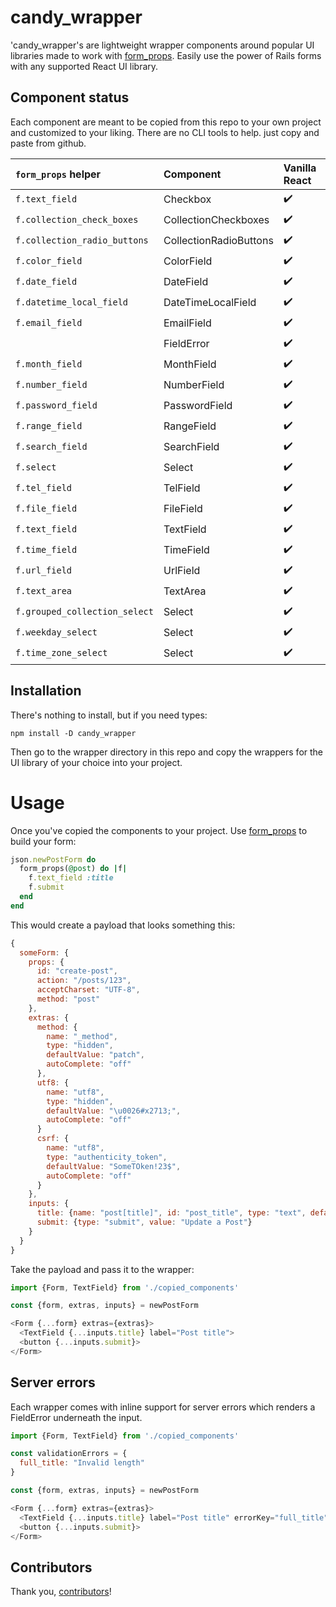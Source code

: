 # candy_wrapper

'candy_wrapper's are lightweight wrapper components around popular UI libraries made to work with [form_props]. Easily
use the power of Rails forms with any supported React UI library.

## Component status

Each component are meant to be copied from this repo to your own project and customized to your liking. There are no
CLI tools to help. just copy and paste from github.

| `form_props` helper           | Component              | Vanilla React      | React Aria           | NextUI               |
| :---------------------------- | :--------------------- | :----------------- | :------------------- | :------------------- |
| `f.text_field`                | Checkbox               | :heavy_check_mark: | :white_large_square: | :white_large_square: |
| `f.collection_check_boxes`    | CollectionCheckboxes   | :heavy_check_mark: | :white_large_square: | :white_large_square: |
| `f.collection_radio_buttons`  | CollectionRadioButtons | :heavy_check_mark: | :white_large_square: | :white_large_square: |
| `f.color_field`               | ColorField             | :heavy_check_mark: | :white_large_square: | :white_large_square: |
| `f.date_field`                | DateField              | :heavy_check_mark: | :white_large_square: | :white_large_square: |
| `f.datetime_local_field`      | DateTimeLocalField     | :heavy_check_mark: | :white_large_square: | :white_large_square: |
| `f.email_field`               | EmailField             | :heavy_check_mark: | :white_large_square: | :white_large_square: |
|                               | FieldError             | :heavy_check_mark: | :white_large_square: | :white_large_square: |
| `f.month_field`               | MonthField             | :heavy_check_mark: | :white_large_square: | :white_large_square: |
| `f.number_field`              | NumberField            | :heavy_check_mark: | :white_large_square: | :white_large_square: |
| `f.password_field`            | PasswordField          | :heavy_check_mark: | :white_large_square: | :white_large_square: |
| `f.range_field`               | RangeField             | :heavy_check_mark: | :white_large_square: | :white_large_square: |
| `f.search_field`              | SearchField            | :heavy_check_mark: | :white_large_square: | :white_large_square: |
| `f.select`                    | Select                 | :heavy_check_mark: | :white_large_square: | :white_large_square: |
| `f.tel_field`                 | TelField               | :heavy_check_mark: | :white_large_square: | :white_large_square: |
| `f.file_field`                | FileField              | :heavy_check_mark: | :white_large_square: | :white_large_square: |
| `f.text_field`                | TextField              | :heavy_check_mark: | :white_large_square: | :white_large_square: |
| `f.time_field`                | TimeField              | :heavy_check_mark: | :white_large_square: | :white_large_square: |
| `f.url_field`                 | UrlField               | :heavy_check_mark: | :white_large_square: | :white_large_square: |
| `f.text_area`                 | TextArea               | :heavy_check_mark: | :white_large_square: | :white_large_square: |
| `f.grouped_collection_select` | Select                 | :heavy_check_mark: | :white_large_square: | :white_large_square: |
| `f.weekday_select`            | Select                 | :heavy_check_mark: | :white_large_square: | :white_large_square: |
| `f.time_zone_select`          | Select                 | :heavy_check_mark: | :white_large_square: | :white_large_square: |

## Installation

There's nothing to install, but if you need types:

```
npm install -D candy_wrapper
```

Then go to the wrapper directory in this repo and copy the wrappers for the UI library of your choice into your project.

# Usage

Once you've copied the components to your project. Use [form_props] to build your form:

```ruby
json.newPostForm do
  form_props(@post) do |f|
    f.text_field :title
    f.submit
  end
end
```

This would create a payload that looks something this:

```js
{
  someForm: {
    props: {
      id: "create-post",
      action: "/posts/123",
      acceptCharset: "UTF-8",
      method: "post"
    },
    extras: {
      method: {
        name: "_method",
        type: "hidden",
        defaultValue: "patch",
        autoComplete: "off"
      },
      utf8: {
        name: "utf8",
        type: "hidden",
        defaultValue: "\u0026#x2713;",
        autoComplete: "off"
      }
      csrf: {
        name: "utf8",
        type: "authenticity_token",
        defaultValue: "SomeTOken!23$",
        autoComplete: "off"
      }
    },
    inputs: {
      title: {name: "post[title]", id: "post_title", type: "text", defaultValue: "hello"},
      submit: {type: "submit", value: "Update a Post"}
    }
  }
}
```

Take the payload and pass it to the wrapper:

```js
import {Form, TextField} from './copied_components'

const {form, extras, inputs} = newPostForm

<Form {...form} extras={extras}>
  <TextField {...inputs.title} label="Post title">
  <button {...inputs.submit}>
</Form>
```

## Server errors

Each wrapper comes with inline support for server errors which renders a FieldError
underneath the input.

```js
import {Form, TextField} from './copied_components'

const validationErrors = {
  full_title: "Invalid length"
}

const {form, extras, inputs} = newPostForm

<Form {...form} extras={extras}>
  <TextField {...inputs.title} label="Post title" errorKey="full_title">
  <button {...inputs.submit}>
</Form>
```

## Contributors

Thank you, [contributors]!

[contributors]: https://github.com/thoughtbot/candy_wrapper/graphs/contributors
[form_props]: https://github.com/thoughtbot/form_props
